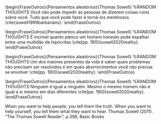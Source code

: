 

\begin{FraseOutros}{Pensamentos aleatórios}{Thomas Sowell} %RANDOM THOUGHTS
Você não pode impedir as pessoas de dizerem coisas ruins sobre você. Tudo que você pode fazer é torná-los mentirosos  \cite{sowell1999barbarians}.
\end{FraseOutros}

\begin{FraseOutros}{Pensamentos aleatórios}{Thomas Sowell} %RANDOM THOUGHTS
É incrível quanto pânico um homem honesto pode espalhar entre uma multidão de hipócritas 
\cite[pp. 190]{sowell2020reality}.
\end{FraseOutros}

\begin{FraseOutros}{Pensamentos aleatórios}{Thomas Sowell} %RANDOM THOUGHTS
Um dos maiores presentes da vida é saber quais problemas não precisam ser resolvidos e em quais aborrecimentos você não precisa se envolver 
\cite[pp. 190]{sowell2020reality}.
\end{FraseOutros}

\begin{FraseOutros}{Pensamentos aleatórios}{Thomas Sowell} %RANDOM THOUGHTS
Ninguém é igual a ninguém. Mesmo o mesmo homem não é igual a si mesmo em dias diferentes 
\cite[pp. 190]{sowell2020reality}.
\end{FraseOutros}


When you want to help people, you tell them the truth. When you want to help yourself, you tell them what they want to hear.
Thomas Sowell (2011). “The Thomas Sowell Reader”, p.398, Basic Books

